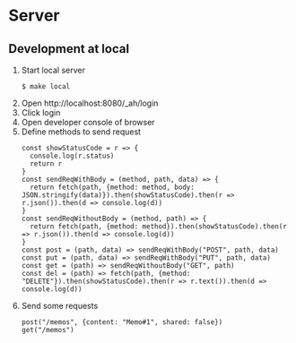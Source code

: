 # Server

## Development at local

1. Start local server
    ```
    $ make local
    ```
1. Open http://localhost:8080/_ah/login
1. Click login
1. Open developer console of browser
1. Define methods to send request
    ```
    const showStatusCode = r => {
      console.log(r.status)
      return r
    }
    const sendReqWithBody = (method, path, data) => {
      return fetch(path, {method: method, body: JSON.stringify(data)}).then(showStatusCode).then(r => r.json()).then(d => console.log(d))
    }
    const sendReqWithoutBody = (method, path) => {
      return fetch(path, {method: method}).then(showStatusCode).then(r => r.json()).then(d => console.log(d))
    }
    const post = (path, data) => sendReqWithBody("POST", path, data)
    const put = (path, data) => sendReqWithBody("PUT", path, data)
    const get = (path) => sendReqWithoutBody("GET", path)
    const del = (path) => fetch(path, {method: "DELETE"}).then(showStatusCode).then(r => r.text()).then(d => console.log(d))
    ```
1. Send some requests
   ```
   post("/memos", {content: "Memo#1", shared: false})
   get("/memos")
   ```
